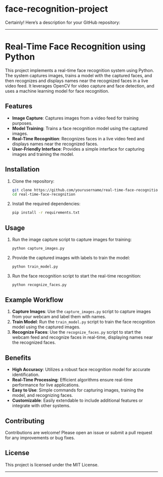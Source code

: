 # face-recognition-project
Certainly! Here’s a description for your GitHub repository:

---

# Real-Time Face Recognition using Python

This project implements a real-time face recognition system using Python. The system captures images, trains a model with the captured faces, and then recognizes and displays names near the recognized faces in a live video feed. It leverages OpenCV for video capture and face detection, and uses a machine learning model for face recognition.

## Features

- **Image Capture**: Captures images from a video feed for training purposes.
- **Model Training**: Trains a face recognition model using the captured images.
- **Real-Time Recognition**: Recognizes faces in a live video feed and displays names near the recognized faces.
- **User-Friendly Interface**: Provides a simple interface for capturing images and training the model.

## Installation

1. Clone the repository:
    ```sh
    git clone https://github.com/yourusername/real-time-face-recognition.git
    cd real-time-face-recognition
    ```

2. Install the required dependencies:
    ```sh
    pip install -r requirements.txt
    ```

## Usage

1. Run the image capture script to capture images for training:
    ```sh
    python capture_images.py
    ```

2. Provide the captured images with labels to train the model:
    ```sh
    python train_model.py
    ```

3. Run the face recognition script to start the real-time recognition:
    ```sh
    python recognize_faces.py
    ```

## Example Workflow

1. **Capture Images**: Use the `capture_images.py` script to capture images from your webcam and label them with names.
2. **Train Model**: Run the `train_model.py` script to train the face recognition model using the captured images.
3. **Recognize Faces**: Use the `recognize_faces.py` script to start the webcam feed and recognize faces in real-time, displaying names near the recognized faces.

## Benefits

- **High Accuracy**: Utilizes a robust face recognition model for accurate identification.
- **Real-Time Processing**: Efficient algorithms ensure real-time performance for live applications.
- **Easy to Use**: Simple commands for capturing images, training the model, and recognizing faces.
- **Customizable**: Easily extendable to include additional features or integrate with other systems.

## Contributing

Contributions are welcome! Please open an issue or submit a pull request for any improvements or bug fixes.

## License

This project is licensed under the MIT License.

---
